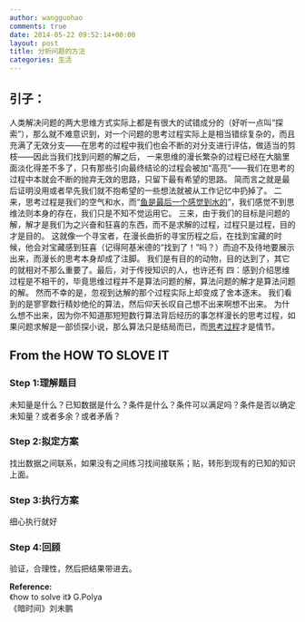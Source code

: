 ```yaml
---
author: wangguohao
comments: true
date: 2014-05-22 09:52:14+00:00
layout: post
title: 分析问题的方法
categories: 生活
---
```


## 引子：
人类解决问题的两大思维方式实际上都是有很大的试错成分的（好听一点叫“探索”），那么就不难意识到，对一个问题的思考过程实际上是相当错综复杂的，而且充满了无效分支——在思考的过程中我们也会不断的对分支进行评估，做适当的剪枝——因此当我们找到问题的解之后， 一来思维的漫长繁杂的过程已经在大脑里面淡化得差不多了，只有那些引向最终结论的过程会被加“高亮”——我们在思考的过程中本就会不断的抛弃无效的思路，只留下最有希望的思路。
简而言之就是最后证明没用或者早先我们就不抱希望的一些想法就被从工作记忆中扔掉了。
二来，思考过程是我们的空气和水，而“[鱼是最后一个感觉到水的](http://blog.csdn.net/pongba/archive/2008/01/04/2025830.aspx)”，我们感觉不到思维法则本身的存在，我们只是不知不觉运用它。
三来，由于我们的目标是问题的解，解才是我们为之兴奋和狂喜的东西，而不是求解的过程，过程只是过程，目的才是目的。
这就像一个寻宝者，在漫长曲折的寻宝历程之后，在找到宝藏的时候，他会对宝藏感到狂喜（记得阿基米德的“找到了！”吗？）而迫不及待地要展示出来，而漫长的思考本身却成了注脚。
我们是有目的的动物，目的达到了，其它的就相对不那么重要了。最后，对于传授知识的人，也许还有 
四：感到介绍思维过程是不相干的，毕竟思维过程并不是算法问题的解，算法问题的解才是算法问题的解。
然而不幸的是，忽视到达解的那个过程实际上却变成了舍本逐末。
我们看到的是寥寥数行精妙绝伦的算法，然后仰天长叹自己想不出来啊想不出来。
为什么想不出来，因为你不知道那短短数行算法背后经历的事怎样漫长的思考过程，如果问题求解是一部侦探小说，那么算法只是结局而已，而[思考过程](http://blog.csdn.net/pongba/archive/2008/05/07/2412144.aspx)才是情节。

## From the HOW TO SLOVE IT

### Step 1:理解题目

未知量是什么？已知数据是什么？条件是什么？条件可以满足吗？条件是否以确定未知量？或者多余？或者矛盾？

### Step 2:拟定方案

找出数据之间联系，如果没有之间练习找间接联系；贴，转形到现有的已知的知识上面。

### Step 3:执行方案

细心执行就好

### Step 4:回顾


验证，合理性，然后把结果带进去。

**Reference:**</br>
《how to solve it》 G.Polya</br>
《暗时间》刘未鹏

